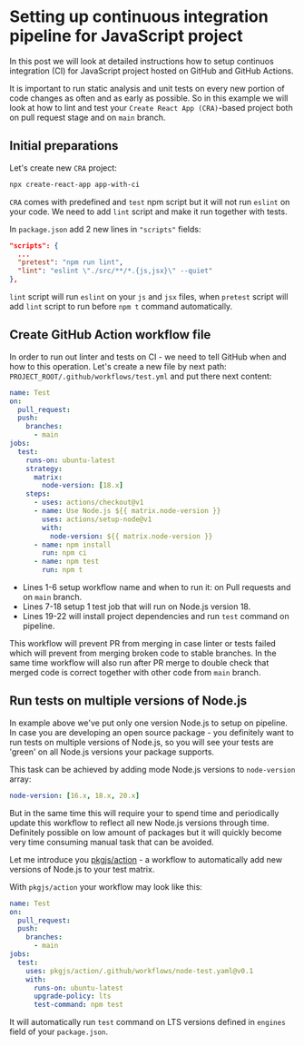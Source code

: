 # Setting up continuous integration pipeline for JavaScript project

In this post we will look at detailed instructions how to setup continuos integration (CI) for JavaScript project hosted on GitHub and GitHub Actions.

It is important to run static analysis and unit tests on every new portion of code changes as often and as early as possible.
So in this example we will look at how to lint and test your `Create React App (CRA)`-based project both on pull request stage and on `main` branch.

## Initial preparations

Let's create new `CRA` project:

```bash
npx create-react-app app-with-ci
```

`CRA` comes with predefined and `test` npm script but it will not run `eslint` on your code. We need to add `lint` script and make it run together with tests.

In `package.json` add 2 new lines in `"scripts"` fields:

```json
"scripts": {
  ...
  "pretest": "npm run lint",
  "lint": "eslint \"./src/**/*.{js,jsx}\" --quiet"
},
```

`lint` script will run `eslint` on your `js` and `jsx` files, when `pretest` script will add `lint` script to run before `npm t` command automatically.

## Create GitHub Action workflow file

In order to run out linter and tests on CI - we need to tell GitHub when and how to this operation. Let's create a new file by next path: `PROJECT_ROOT/.github/workflows/test.yml` and put there next content:

```yml
name: Test
on:
  pull_request:
  push:
    branches:
      - main
jobs:
  test:
    runs-on: ubuntu-latest
    strategy:
      matrix:
        node-version: [18.x]
    steps:
      - uses: actions/checkout@v1
      - name: Use Node.js ${{ matrix.node-version }}
        uses: actions/setup-node@v1
        with:
          node-version: ${{ matrix.node-version }}
      - name: npm install
        run: npm ci
      - name: npm test
        run: npm t
```

- Lines 1-6 setup workflow name and when to run it: on Pull requests and on `main` branch.
- Lines 7-18 setup 1 test job that will run on Node.js version 18.
- Lines 19-22 will install project dependencies and run `test` command on pipeline.

This workflow will prevent PR from merging in case linter or tests failed which will prevent from merging broken code to stable branches.
In the same time workflow will also run after PR merge to double check that merged code is correct together with other code from `main` branch.

## Run tests on multiple versions of Node.js

In example above we've put only one version Node.js to setup on pipeline. In case you are developing an open source package - you definitely want to run tests on multiple versions of Node.js, so you will see your tests are 'green' on all Node.js versions your package supports.

This task can be achieved by adding mode Node.js versions to `node-version` array:

```yml
node-version: [16.x, 18.x, 20.x]
```

But in the same time this will require your to spend time and periodically update this workflow to reflect all new Node.js versions through time. Definitely possible on low amount of packages but it will quickly become very time consuming manual task that can be avoided.

Let me introduce you [pkgjs/action](https://github.com/pkgjs/action) - a workflow to automatically add new versions of Node.js to your test matrix.

With `pkgjs/action` your workflow may look like this:

```yml
name: Test
on:
  pull_request:
  push:
    branches:
      - main
jobs:
  test:
    uses: pkgjs/action/.github/workflows/node-test.yaml@v0.1
    with:
      runs-on: ubuntu-latest
      upgrade-policy: lts
      test-command: npm test
```

It will automatically run `test` command on LTS versions defined in `engines` field of your `package.json`.